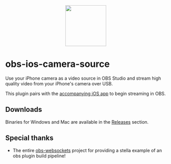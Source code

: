 <div align = "center">
<img src=".github/obs-logo.svg" width="128" height="128" />
</div>


obs-ios-camera-source
==============
Use your iPhone camera as a video source in OBS Studio and stream high quality video from your iPhone's camera over USB.

This plugin pairs with the [accompanying iOS app](https://obs.camera/) to begin streaming in OBS.

## Downloads

Binaries for Windows and Mac are available in the [Releases](https://github.com/wtsnz/obs-ios-camera-source/releases) section.


## Special thanks

- The entire [obs-websockets](https://github.com/Palakis/obs-websocket) project for providing a stella example of an obs plugin build pipeline!
